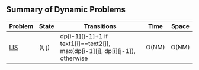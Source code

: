 ## Summary of Dynamic Problems

| Problem       | State         | Transitions                                                                     | Time        | Space|
| ------------- |---------------| --------------------------------------------------------------------------------|-------------|------|
| [LIS](classical/lcs.md)       | (i, j)        | dp[i-1][j-1]+1 if text1[i]==text2[j], max(dp[i-1][j], dp[i][j-1]), otherwise    |O(NM)        | O(NM)|
